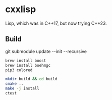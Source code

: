 # cxxlisp

Lisp, which was in C++17, but now trying C++23.

## Build

git submodule update --init --recursive

```sh
brew install boost
brew install boehmgc
pip3 colored
```

```sh
mkdir build && cd build
cmake ..
make -j install
ctest
```